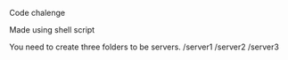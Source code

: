 Code chalenge

Made using shell script

You need to create three folders to be servers.
/server1
/server2
/server3

